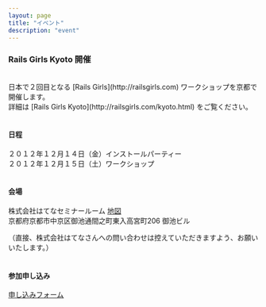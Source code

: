 ```yaml
---
layout: page
title: "イベント"
description: "event"
---
```


### Rails Girls Kyoto 開催
<br/>
日本で２回目となる [Rails Girls](http://railsgirls.com) ワークショップを京都で開催します。<br/>
詳細は [Rails Girls Kyoto](http://railsgirls.com/kyoto.html) をご覧ください。<br/>
<br/>

#### 日程

２０１２年１２月１４日（金）インストールパーティー<br/>
２０１２年１２月１５日（土）ワークショップ<br/>
<br/>

#### 会場

株式会社はてなセミナールーム [地図](http://maps.google.com/maps?f=q&hl=ja&geocode=&q=http:%2F%2Fwww.hatena.ne.jp%2Ftools%2Fkyoto.kml&ie=UTF8&ll=35.012705,135.761232&spn=0.013357,0.025749&z=14&source=embed)<br/>
京都府京都市中京区御池通間之町東入高宮町206 御池ビル<br/>

<font size="smaller">（直接、株式会社はてなさんへの問い合わせは控えていただきますよう、お願いいたします。）</font><br/>
<br/>

#### 参加申し込み

[申し込みフォーム](http://railsgirls-kyoto.doorkeeper.jp/events/1965)

<br/>